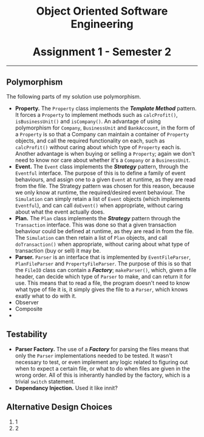 # <center> Object Oriented Software Engineering </center>
# <center> Assignment 1 - Semester 2</center>
___
## Polymorphism
The following parts of my solution use polymorphism.

* **Property.** The `Property` class implements the ***Template Method*** pattern. It forces a `Property` to implement methods such as `calcProfit()`, `isBusinessUnit()` and `isCompany()`. An advantage of using polymorphism for `Company`, `BusinessUnit` and `BankAccount`, in the form of a `Property` is so that a Company can maintain a container of `Property` objects, and call the required functionality on each, such as `calcProfit()` without caring about which type of `Property` each is. Another advantage is when buying or selling a `Property`; again we don't need to know nor care about whether it's a `Company` or a `BusinessUnit`. 
* **Event.** The `Event` class implements the ***Strategy*** pattern, through the `Eventful` interface. The purpose of this is to define a family of event behaviours, and assign one to a given `Event` at runtime, as they are read from the file. The Strategy pattern was chosen for this reason, because we only know at runtime, the required/desired event behaviour. The `Simulation` can simply retain a list of `Event` objects (which implements `Eventful`), and can call `doEvent()` when appropriate, without caring about what the event actually does.
* **Plan.** The `Plan` class implements the ***Strategy*** pattern through the `Transaction` interface. This was done so that a given transaction behaviour could be defined at runtime, as they are read in from the file. The `Simulation` can then retain a list of `Plan` objects, and call `doTransaction()` when appropriate, without caring about what type of transaction (buy or sell) it may be.
* **Parser.** `Parser` is an interface that is implemented by `EventFileParser`, `PlanFileParser` and `PropertyFileParser`. The purpose of this is so that the `FileIO` class can contain a ***Factory***; `makeParser()`, which, given a file header, can decide which type of `Parser` to make, and can return it for use. This means that to read a file, the program doesn't need to know what type of file it is, it simply gives the file to a `Parser`, which knows exatly what to do with it.
* Observer
* Composite
* 


## Testability

* **Parser Factory.** The use of a ***Factory*** for parsing the files means that only the `Parser` implementations needed to be tested. It wasn't necessary to test, or even implement any logic related to figuring out when to expect a certain file, or what to do when files are given in the wrong order. All of this is inherantly handled by the factory, which is a trivial `switch` statement.
* **Dependancy Injection.** Used it like innit?


## Alternative Design Choices

1. 1
2. 2